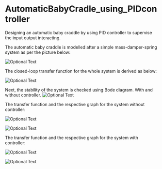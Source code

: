 # AutomaticBabyCradle_using_PIDcontroller
 Designing an automatic baby craddle by using PID controller to supervise the input output interacting.
 
 The automatic baby craddle is modelled after a simple mass-damper-spring system as per the picture below:
 
 
 ![Optional Text](../master/figures/SS1.png)
 
 The closed-loop transfer function for the whole system is derived as below:
 
 ![Optional Text](../master/figures/SS2.png)
 
 Next, the stability of the system is checked using Bode diagram. With and without controller.
 ![Optional Text](../master/figures/S1.jpg)
 
 The transfer function and the respective graph for the system without controller:
 
 ![Optional Text](../master/figures/S2.png)
 
 ![Optional Text](../master/figures/S3.png)
 
 The transfer function and the respective graph for the system with controller:
 
 ![Optional Text](../master/figures/S4.png)
 
 ![Optional Text](../master/figures/S5.png)
